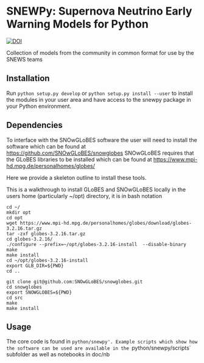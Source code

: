 # SNEWPy: Supernova Neutrino Early Warning Models for Python

[![DOI](https://zenodo.org/badge/221705586.svg)](https://zenodo.org/badge/latestdoi/221705586)

Collection of models from the community in common format for use by the SNEWS teams

## Installation

Run `python setup.py develop` or `python setup.py install --user` to install the modules in your user area and have access to the snewpy package in your Python environment.

## Dependencies 

To interface with the SNOwGLoBES software the user will need to install the software which can be found at https://github.com/SNOwGLoBES/snowglobes
SNOwGLoBES requires that the GLoBES libraries to be installed which can be found at https://www.mpi-hd.mpg.de/personalhomes/globes/

Here we provide a skeleton outline to install these tools.

This is a walkthrough to install GLoBES and SNOwGLoBES locally in the users home
(particularly ~/opt) directory, it is in bash notation

	cd ~/
	mkdir opt
	cd opt
	wget https://www.mpi-hd.mpg.de/personalhomes/globes/download/globes-3.2.16.tar.gz
	tar -zxf globes-3.2.16.tar.gz
	cd globes-3.2.16/
	./configure --prefix=~/opt/globes-3.2.16-install  --disable-binary
	make
	make install
	cd ~/opt/globes-3.2.16-install
	export GLB_DIR=${PWD}
	cd ..

	git clone git@github.com:SNOwGLoBES/snowglobes.git
	cd snowglobes
	export SNOWGLOBES=${PWD}
	cd src
	make
	make install


## Usage
The core code is found in `python/snewpy'. Example scripts which show
how the software can be used are available in the
`python/snewpy/scripts` subfolder as well as notebooks in doc/nb


